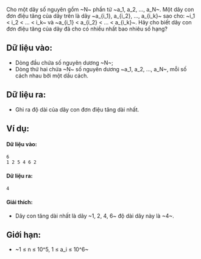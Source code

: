 Cho một dãy số nguyên gồm ~N~ phần tử ~a_1, a_2, …, a_N~. Một dãy con đơn điệu tăng của dãy trên là dãy ~a_{i_1}, a_{i_2}, …, a_{i_k}~ sao cho: ~i_1 < i_2 < … < i_k~ và ~a_{i_1} < a_{i_2} < … < a_{i_k}~. Hãy cho biết dãy con đơn điệu tăng của dãy đã cho có nhiều nhất bao nhiêu số hạng?

## Dữ liệu vào:
- Dòng đầu chứa số nguyên dương ~N~;
- Dòng thứ hai chứa ~N~ số nguyên dương ~a_1, a_2, …, a_N~, mỗi số cách nhau bởi một dấu cách.

## Dữ liệu ra:
- Ghi ra độ dài của dãy con đơn điệu tăng dài nhất.

## Ví dụ:
#### Dữ liệu vào:
```
6
1 2 5 4 6 2
```

#### Dữ liệu ra:
```
4
```

#### Giải thích:
- Dãy con tăng dài nhất là dãy ~1, 2, 4, 6~ độ dài dãy này là ~4~.

## Giới hạn:
- ~1 ≤ n ≤ 10^5, 1 ≤ a_i ≤ 10^6~